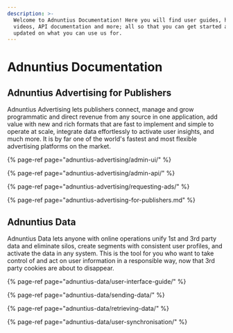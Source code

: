 ```yaml
---
description: >-
  Welcome to Adnuntius Documentation! Here you will find user guides, how-to
  videos, API documentation and more; all so that you can get started and stay
  updated on what you can use us for.
---
```


# Adnuntius Documentation

## Adnuntius Advertising for Publishers

Adnuntius Advertising lets publishers connect, manage and grow programmatic and direct revenue from any source in one application, add value with new and rich formats that are fast to implement and simple to operate at scale, integrate data effortlessly to activate user insights, and much more. It is by far one of the world's fastest and most flexible advertising platforms on the market.

{% page-ref page="adnuntius-advertising/admin-ui/" %}

{% page-ref page="adnuntius-advertising/admin-api/" %}

{% page-ref page="adnuntius-advertising/requesting-ads/" %}

{% page-ref page="adnuntius-advertising-for-publishers.md" %}

## Adnuntius Data

Adnuntius Data lets anyone with online operations unify 1st and 3rd party data and eliminate silos, create segments with consistent user profiles, and activate the data in any system. This is the tool for you who want to take control of and act on user information in a responsible way, now that 3rd party cookies are about to disappear. 

{% page-ref page="adnuntius-data/user-interface-guide/" %}

{% page-ref page="adnuntius-data/sending-data/" %}

{% page-ref page="adnuntius-data/retrieving-data/" %}

{% page-ref page="adnuntius-data/user-synchronisation/" %}


